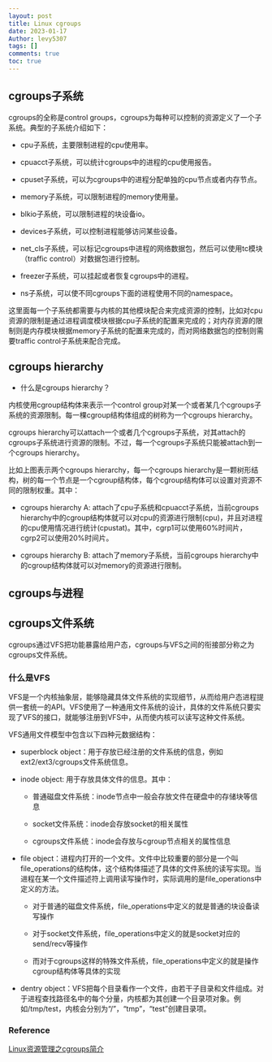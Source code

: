 ```yaml
---
layout: post
title: Linux cgroups
date: 2023-01-17
Author: levy5307
tags: []
comments: true
toc: true
---
```


## cgroups子系统

cgroups的全称是control groups，cgroups为每种可以控制的资源定义了一个子系统。典型的子系统介绍如下：

- cpu子系统，主要限制进程的cpu使用率。

- cpuacct子系统，可以统计cgroups中的进程的cpu使用报告。

- cpuset子系统，可以为cgroups中的进程分配单独的cpu节点或者内存节点。

- memory子系统，可以限制进程的memory使用量。

- blkio子系统，可以限制进程的块设备io。

- devices子系统，可以控制进程能够访问某些设备。

- net_cls子系统，可以标记cgroups中进程的网络数据包，然后可以使用tc模块（traffic control）对数据包进行控制。

- freezer子系统，可以挂起或者恢复cgroups中的进程。

- ns子系统，可以使不同cgroups下面的进程使用不同的namespace。

这里面每一个子系统都需要与内核的其他模块配合来完成资源的控制，比如对cpu资源的限制是通过进程调度模块根据cpu子系统的配置来完成的；对内存资源的限制则是内存模块根据memory子系统的配置来完成的，而对网络数据包的控制则需要traffic control子系统来配合完成。

## cgroups hierarchy

- 什么是cgroups hierarchy？

内核使用cgroup结构体来表示一个control group对某一个或者某几个cgroups子系统的资源限制。每一棵cgroup结构体组成的树称为一个cgroups hierarchy。

cgroups hierarchy可以attach一个或者几个cgroups子系统，对其attach的cgroups子系统进行资源的限制。不过，每一个cgroups子系统只能被attach到一个cgroups hierarchy。


比如上图表示两个cgroups hierarchy，每一个cgroups hierarchy是一颗树形结构，树的每一个节点是一个cgroup结构体，每个cgroup结构体可以设置对资源不同的限制权重。其中：

- cgroups hierarchy A: attach了cpu子系统和cpuacct子系统，当前cgroups hierarchy中的cgroup结构体就可以对cpu的资源进行限制(cpu)，并且对进程的cpu使用情况进行统计(cpustat)。其中，cgrp1可以使用60%时间片，cgrp2可以使用20%时间片。

- cgroups hierarchy B: attach了memory子系统，当前cgroups hierarchy中的cgroup结构体就可以对memory的资源进行限制。

## cgroups与进程

## cgroups文件系统

cgroups通过VFS把功能暴露给用户态，cgroups与VFS之间的衔接部分称之为cgroups文件系统。

### 什么是VFS

VFS是一个内核抽象层，能够隐藏具体文件系统的实现细节，从而给用户态进程提供一套统一的API。VFS使用了一种通用文件系统的设计，具体的文件系统只要实现了VFS的接口，就能够注册到VFS中，从而使内核可以读写这种文件系统。

VFS通用文件模型中包含以下四种元数据结构：

- superblock object：用于存放已经注册的文件系统的信息，例如ext2/ext3/cgroups文件系统信息。

- inode object: 用于存放具体文件的信息。其中：

	- 普通磁盘文件系统：inode节点中一般会存放文件在硬盘中的存储块等信息

	- socket文件系统：inode会存放socket的相关属性

	- cgroups文件系统：inode会存放与cgroup节点相关的属性信息

- file object：进程内打开的一个文件。文件中比较重要的部分是一个叫file_operations的结构体，这个结构体描述了具体的文件系统的读写实现。当进程在某一个文件描述符上调用读写操作时，实际调用的是file_operations中定义的方法。 

	- 对于普通的磁盘文件系统，file_operations中定义的就是普通的块设备读写操作

	- 对于socket文件系统，file_operations中定义的就是socket对应的send/recv等操作

	- 而对于cgroups这样的特殊文件系统，file_operations中定义的就是操作cgroup结构体等具体的实现

- dentry object：VFS把每个目录看作一个文件，由若干子目录和文件组成。对于进程查找路径名中的每个分量，内核都为其创建一个目录项对象。例如/tmp/test，内核会分别为“/”，“tmp”，“test”创建目录项。

### Reference

[Linux资源管理之cgroups简介](https://tech.meituan.com/2015/03/31/cgroups.html)

